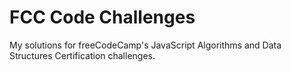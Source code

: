 # FCC Code Challenges

My solutions for freeCodeCamp's JavaScript Algorithms and Data Structures Certification challenges.
